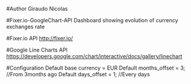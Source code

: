 #Author 
Giraudo Nicolas

#Fixer.io-GoogleChart-API
Dashboard showing evolution of currency exchanges rate

#Fixer.io API
http://fixer.io/

#Google Line Charts API
https://developers.google.com/chart/interactive/docs/gallery/linechart


#Configuration
Default base currency = EUR
Default months_offset = 3; //From 3months ago
Default days_offset = 1; //Every days
